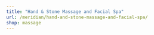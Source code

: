 ```yaml
---
title: "Hand & Stone Massage and Facial Spa"
url: /meridian/hand-and-stone-massage-and-facial-spa/
shop: massage
---
```

